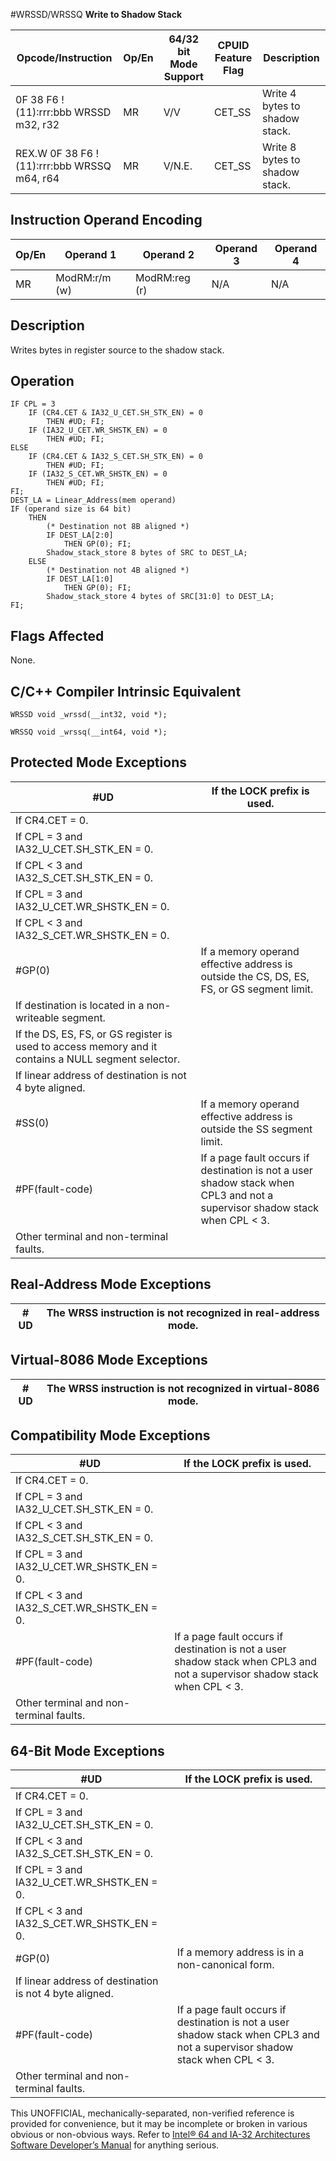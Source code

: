 #WRSSD/WRSSQ
**Write to Shadow Stack**

| Opcode/Instruction                          | Op/En | 64/32 bit Mode Support | CPUID Feature Flag | Description                    |
| ------------------------------------------- | ----- | ---------------------- | ------------------ | ------------------------------ |
| 0F 38 F6 !(11):rrr:bbb WRSSD m32, r32       | MR    | V/V                    | CET_SS             | Write 4 bytes to shadow stack. |
| REX.W 0F 38 F6 !(11):rrr:bbb WRSSQ m64, r64 | MR    | V/N.E.                 | CET_SS             | Write 8 bytes to shadow stack. |

## Instruction Operand Encoding

| Op/En | Operand 1     | Operand 2     | Operand 3 | Operand 4 |
| ----- | ------------- | ------------- | --------- | --------- |
| MR    | ModRM:r/m (w) | ModRM:reg (r) | N/A       | N/A       |

## Description

Writes bytes in register source to the shadow stack.

## Operation

```
IF CPL = 3
    IF (CR4.CET & IA32_U_CET.SH_STK_EN) = 0
        THEN #​​​UD; FI;
    IF (IA32_U_CET.WR_SHSTK_EN) = 0
        THEN #​​​UD; FI;
ELSE
    IF (CR4.CET & IA32_S_CET.SH_STK_EN) = 0
        THEN #​​​UD; FI;
    IF (IA32_S_CET.WR_SHSTK_EN) = 0
        THEN #​​​UD; FI;
FI;
DEST_LA = Linear_Address(mem operand)
IF (operand size is 64 bit)
    THEN
        (* Destination not 8B aligned *)
        IF DEST_LA[2:0]
            THEN GP(0); FI;
        Shadow_stack_store 8 bytes of SRC to DEST_LA;
    ELSE
        (* Destination not 4B aligned *)
        IF DEST_LA[1:0]
            THEN GP(0); FI;
        Shadow_stack_store 4 bytes of SRC[31:0] to DEST_LA;
FI;

```

## Flags Affected

None.

## C/C++ Compiler Intrinsic Equivalent

```
WRSSD void _wrssd(__int32, void *);

```

```
WRSSQ void _wrssq(__int64, void *);

```

## Protected Mode Exceptions

| #​​​UD                                                                                              | If the LOCK prefix is used.                                                                                                |
| --------------------------------------------------------------------------------------------------- | -------------------------------------------------------------------------------------------------------------------------- |
| If CR4.CET = 0.                                                                                     |
| If CPL = 3 and IA32_U_CET.SH_STK_EN = 0.                                                            |
| If CPL < 3 and IA32_S_CET.SH_STK_EN = 0.                                                            |
| If CPL = 3 and IA32_U_CET.WR_SHSTK_EN = 0.                                                          |
| If CPL < 3 and IA32_S_CET.WR_SHSTK_EN = 0.                                                          |
| \#​​​​GP(0)                                                                                         | If a memory operand effective address is outside the CS, DS, ES, FS, or GS segment limit.                                  |
| If destination is located in a non-writeable segment.                                               |
| If the DS, ES, FS, or GS register is used to access memory and it contains a NULL segment selector. |
| If linear address of destination is not 4 byte aligned.                                             |
| \#​​​​​SS(0)                                                                                        | If a memory operand effective address is outside the SS segment limit.                                                     |
| \#​PF(fault-code)                                                                                   | If a page fault occurs if destination is not a user shadow stack when CPL3 and not a supervisor shadow stack when CPL < 3. |
| Other terminal and non-terminal faults.                                                             |

## Real-Address Mode Exceptions

| #​​​UD | The WRSS instruction is not recognized in real-address mode. |
| ------ | ------------------------------------------------------------ |

## Virtual-8086 Mode Exceptions

| #​​​UD | The WRSS instruction is not recognized in virtual-8086 mode. |
| ------ | ------------------------------------------------------------ |

## Compatibility Mode Exceptions

| #​​​UD                                     | If the LOCK prefix is used.                                                                                                |
| ------------------------------------------ | -------------------------------------------------------------------------------------------------------------------------- |
| If CR4.CET = 0.                            |
| If CPL = 3 and IA32_U_CET.SH_STK_EN = 0.   |
| If CPL < 3 and IA32_S_CET.SH_STK_EN = 0.   |
| If CPL = 3 and IA32_U_CET.WR_SHSTK_EN = 0. |
| If CPL < 3 and IA32_S_CET.WR_SHSTK_EN = 0. |
| \#​PF(fault-code)                          | If a page fault occurs if destination is not a user shadow stack when CPL3 and not a supervisor shadow stack when CPL < 3. |
| Other terminal and non-terminal faults.    |

## 64-Bit Mode Exceptions

| #​​​UD                                                  | If the LOCK prefix is used.                                                                                                |
| ------------------------------------------------------- | -------------------------------------------------------------------------------------------------------------------------- |
| If CR4.CET = 0.                                         |
| If CPL = 3 and IA32_U_CET.SH_STK_EN = 0.                |
| If CPL < 3 and IA32_S_CET.SH_STK_EN = 0.                |
| If CPL = 3 and IA32_U_CET.WR_SHSTK_EN = 0.              |
| If CPL < 3 and IA32_S_CET.WR_SHSTK_EN = 0.              |
| \#​​​​GP(0)                                             | If a memory address is in a non-canonical form.                                                                            |
| If linear address of destination is not 4 byte aligned. |
| \#​PF(fault-code)                                       | If a page fault occurs if destination is not a user shadow stack when CPL3 and not a supervisor shadow stack when CPL < 3. |
| Other terminal and non-terminal faults.                 |

This UNOFFICIAL, mechanically-separated, non-verified reference is provided for convenience, but it may be
incomplete or broken in various obvious or non-obvious
ways. Refer to [Intel® 64 and IA-32 Architectures Software Developer’s Manual](https://software.intel.com/en-us/download/intel-64-and-ia-32-architectures-sdm-combined-volumes-1-2a-2b-2c-2d-3a-3b-3c-3d-and-4) for anything serious.
